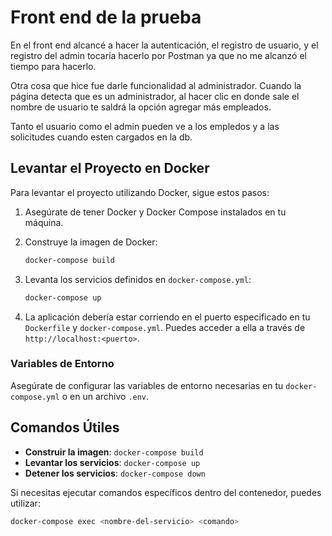 # Front end de la prueba

En el front end alcancé a hacer la autenticación, el registro de usuario, y el registro del admin tocaría hacerlo por Postman ya que no me alcanzó el tiempo para hacerlo.

Otra cosa que hice fue darle funcionalidad al administrador. Cuando la página detecta que es un administrador, al hacer clic en donde sale el nombre de usuario te saldrá la opción agregar más empleados.

Tanto el usuario como el admin pueden ve a los empledos y a las solicitudes cuando esten cargados en la db.



## Levantar el Proyecto en Docker

Para levantar el proyecto utilizando Docker, sigue estos pasos:

1. Asegúrate de tener Docker y Docker Compose instalados en tu máquina.
2. Construye la imagen de Docker:

    ```sh
    docker-compose build
    ```

3. Levanta los servicios definidos en `docker-compose.yml`:

    ```sh
    docker-compose up
    ```

4. La aplicación debería estar corriendo en el puerto especificado en tu `Dockerfile` y `docker-compose.yml`. Puedes acceder a ella a través de `http://localhost:<puerto>`.

### Variables de Entorno

Asegúrate de configurar las variables de entorno necesarias en tu `docker-compose.yml` o en un archivo `.env`.

## Comandos Útiles

- **Construir la imagen**: `docker-compose build`
- **Levantar los servicios**: `docker-compose up`
- **Detener los servicios**: `docker-compose down`

Si necesitas ejecutar comandos específicos dentro del contenedor, puedes utilizar:

```sh
docker-compose exec <nombre-del-servicio> <comando>
